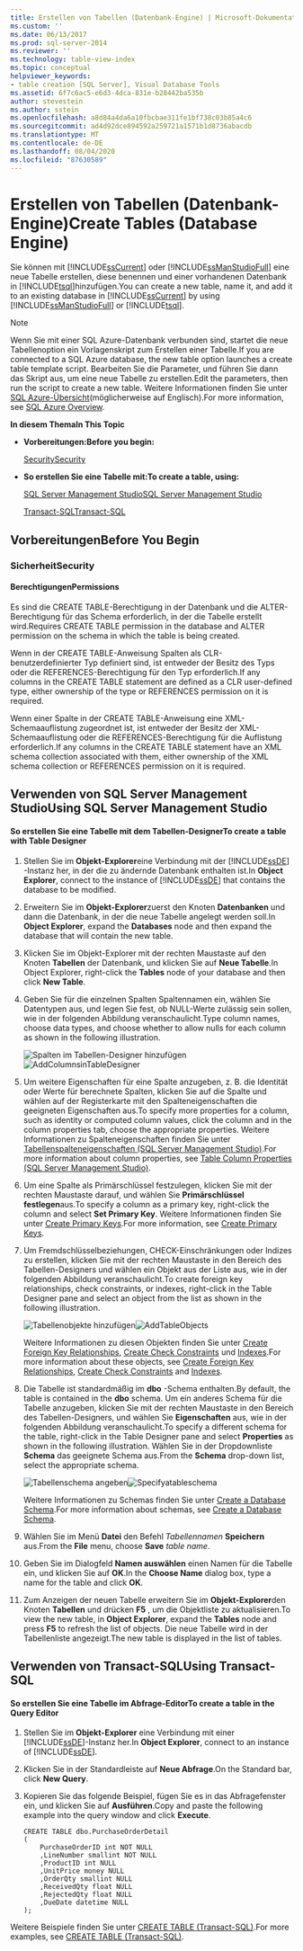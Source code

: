 ```yaml
---
title: Erstellen von Tabellen (Datenbank-Engine) | Microsoft-Dokumentation
ms.custom: ''
ms.date: 06/13/2017
ms.prod: sql-server-2014
ms.reviewer: ''
ms.technology: table-view-index
ms.topic: conceptual
helpviewer_keywords:
- table creation [SQL Server], Visual Database Tools
ms.assetid: 6f7c6ac5-e6d3-4dca-831e-b28442ba535b
author: stevestein
ms.author: sstein
ms.openlocfilehash: a8d84a4da6a10fbcbae311fe1bf738c03b85a4c6
ms.sourcegitcommit: ad4d92dce894592a259721a1571b1d8736abacdb
ms.translationtype: MT
ms.contentlocale: de-DE
ms.lasthandoff: 08/04/2020
ms.locfileid: "87630589"
---
```

# <a name="create-tables-database-engine"></a><span data-ttu-id="1aa52-102">Erstellen von Tabellen (Datenbank-Engine)</span><span class="sxs-lookup"><span data-stu-id="1aa52-102">Create Tables (Database Engine)</span></span>
  <span data-ttu-id="1aa52-103">Sie können mit [!INCLUDE[ssCurrent](../../includes/sscurrent-md.md)] oder [!INCLUDE[ssManStudioFull](../../includes/ssmanstudiofull-md.md)] eine neue Tabelle erstellen, diese benennen und einer vorhandenen Datenbank in [!INCLUDE[tsql](../../includes/tsql-md.md)]hinzufügen.</span><span class="sxs-lookup"><span data-stu-id="1aa52-103">You can create a new table, name it, and add it to an existing database in [!INCLUDE[ssCurrent](../../includes/sscurrent-md.md)] by using [!INCLUDE[ssManStudioFull](../../includes/ssmanstudiofull-md.md)] or [!INCLUDE[tsql](../../includes/tsql-md.md)].</span></span>

> [!NOTE]
>  <span data-ttu-id="1aa52-104">Wenn Sie mit einer SQL Azure-Datenbank verbunden sind, startet die neue Tabellenoption ein Vorlagenskript zum Erstellen einer Tabelle.</span><span class="sxs-lookup"><span data-stu-id="1aa52-104">If you are connected to a SQL Azure database, the new table option launches a create table template script.</span></span> <span data-ttu-id="1aa52-105">Bearbeiten Sie die Parameter, und führen Sie dann das Skript aus, um eine neue Tabelle zu erstellen.</span><span class="sxs-lookup"><span data-stu-id="1aa52-105">Edit the parameters, then run the script to create a new table.</span></span> <span data-ttu-id="1aa52-106">Weitere Informationen finden Sie unter [SQL Azure-Übersicht](https://microsoft.sharepoint.com/sites/infopedia_g01/pages/cards/azure-sql-database.aspx)(möglicherweise auf Englisch).</span><span class="sxs-lookup"><span data-stu-id="1aa52-106">For more information, see [SQL Azure Overview](https://microsoft.sharepoint.com/sites/infopedia_g01/pages/cards/azure-sql-database.aspx).</span></span>

 <span data-ttu-id="1aa52-107">**In diesem Thema**</span><span class="sxs-lookup"><span data-stu-id="1aa52-107">**In This Topic**</span></span>

-   <span data-ttu-id="1aa52-108">**Vorbereitungen:**</span><span class="sxs-lookup"><span data-stu-id="1aa52-108">**Before you begin:**</span></span>

     [<span data-ttu-id="1aa52-109">Security</span><span class="sxs-lookup"><span data-stu-id="1aa52-109">Security</span></span>](#Security)

-   <span data-ttu-id="1aa52-110">**So erstellen Sie eine Tabelle mit:**</span><span class="sxs-lookup"><span data-stu-id="1aa52-110">**To create a table, using:**</span></span>

     [<span data-ttu-id="1aa52-111">SQL Server Management Studio</span><span class="sxs-lookup"><span data-stu-id="1aa52-111">SQL Server Management Studio</span></span>](#SSMSProcedure)

     [<span data-ttu-id="1aa52-112">Transact-SQL</span><span class="sxs-lookup"><span data-stu-id="1aa52-112">Transact-SQL</span></span>](#TsqlProcedure)

##  <a name="before-you-begin"></a><a name="BeforeYouBegin"></a> <span data-ttu-id="1aa52-113">Vorbereitungen</span><span class="sxs-lookup"><span data-stu-id="1aa52-113">Before You Begin</span></span>

###  <a name="security"></a><a name="Security"></a> <span data-ttu-id="1aa52-114">Sicherheit</span><span class="sxs-lookup"><span data-stu-id="1aa52-114">Security</span></span>

####  <a name="permissions"></a><a name="Permissions"></a> <span data-ttu-id="1aa52-115">Berechtigungen</span><span class="sxs-lookup"><span data-stu-id="1aa52-115">Permissions</span></span>
 <span data-ttu-id="1aa52-116">Es sind die CREATE TABLE-Berechtigung in der Datenbank und die ALTER-Berechtigung für das Schema erforderlich, in der die Tabelle erstellt wird.</span><span class="sxs-lookup"><span data-stu-id="1aa52-116">Requires CREATE TABLE permission in the database and ALTER permission on the schema in which the table is being created.</span></span>

 <span data-ttu-id="1aa52-117">Wenn in der CREATE TABLE-Anweisung Spalten als CLR-benutzerdefinierter Typ definiert sind, ist entweder der Besitz des Typs oder die REFERENCES-Berechtigung für den Typ erforderlich.</span><span class="sxs-lookup"><span data-stu-id="1aa52-117">If any columns in the CREATE TABLE statement are defined as a CLR user-defined type, either ownership of the type or REFERENCES permission on it is required.</span></span>

 <span data-ttu-id="1aa52-118">Wenn einer Spalte in der CREATE TABLE-Anweisung eine XML-Schemaauflistung zugeordnet ist, ist entweder der Besitz der XML-Schemaauflistung oder die REFERENCES-Berechtigung für die Auflistung erforderlich.</span><span class="sxs-lookup"><span data-stu-id="1aa52-118">If any columns in the CREATE TABLE statement have an XML schema collection associated with them, either ownership of the XML schema collection or REFERENCES permission on it is required.</span></span>

##  <a name="using-sql-server-management-studio"></a><a name="SSMSProcedure"></a> <span data-ttu-id="1aa52-119">Verwenden von SQL Server Management Studio</span><span class="sxs-lookup"><span data-stu-id="1aa52-119">Using SQL Server Management Studio</span></span>

#### <a name="to-create-a-table-with-table-designer"></a><span data-ttu-id="1aa52-120">So erstellen Sie eine Tabelle mit dem Tabellen-Designer</span><span class="sxs-lookup"><span data-stu-id="1aa52-120">To create a table with Table Designer</span></span>

1.  <span data-ttu-id="1aa52-121">Stellen Sie im **Objekt-Explorer**eine Verbindung mit der [!INCLUDE[ssDE](../../includes/ssde-md.md)] -Instanz her, in der die zu ändernde Datenbank enthalten ist.</span><span class="sxs-lookup"><span data-stu-id="1aa52-121">In **Object Explorer**, connect to the instance of [!INCLUDE[ssDE](../../includes/ssde-md.md)] that contains the database to be modified.</span></span>

2.  <span data-ttu-id="1aa52-122">Erweitern Sie im **Objekt-Explorer**zuerst den Knoten **Datenbanken** und dann die Datenbank, in der die neue Tabelle angelegt werden soll.</span><span class="sxs-lookup"><span data-stu-id="1aa52-122">In **Object Explorer**, expand the **Databases** node and then expand the database that will contain the new table.</span></span>

3.  <span data-ttu-id="1aa52-123">Klicken Sie im Objekt-Explorer mit der rechten Maustaste auf den Knoten **Tabellen** der Datenbank, und klicken Sie auf **Neue Tabelle**.</span><span class="sxs-lookup"><span data-stu-id="1aa52-123">In Object Explorer, right-click the **Tables** node of your database and then click **New Table**.</span></span>

4.  <span data-ttu-id="1aa52-124">Geben Sie für die einzelnen Spalten Spaltennamen ein, wählen Sie Datentypen aus, und legen Sie fest, ob NULL-Werte zulässig sein sollen, wie in der folgenden Abbildung veranschaulicht.</span><span class="sxs-lookup"><span data-stu-id="1aa52-124">Type column names, choose data types, and choose whether to allow nulls for each column as shown in the following illustration.</span></span>

     <span data-ttu-id="1aa52-125">![Spalten im Tabellen-Designer hinzufügen](../../database-engine/media/addcolumnsintabledesigner.gif "Spalten im Tabellen-Designer hinzufügen")</span><span class="sxs-lookup"><span data-stu-id="1aa52-125">![AddColumnsinTableDesigner](../../database-engine/media/addcolumnsintabledesigner.gif "AddColumnsinTableDesigner")</span></span>

5.  <span data-ttu-id="1aa52-126">Um weitere Eigenschaften für eine Spalte anzugeben, z. B. die Identität oder Werte für berechnete Spalten, klicken Sie auf die Spalte und wählen auf der Registerkarte mit den Spalteneigenschaften die geeigneten Eigenschaften aus.</span><span class="sxs-lookup"><span data-stu-id="1aa52-126">To specify more properties for a column, such as identity or computed column values, click the column and in the column properties tab, choose the appropriate properties.</span></span> <span data-ttu-id="1aa52-127">Weitere Informationen zu Spalteneigenschaften finden Sie unter [Tabellenspalteneigenschaften &#40;SQL Server Management Studio&#41;](table-column-properties-sql-server-management-studio.md).</span><span class="sxs-lookup"><span data-stu-id="1aa52-127">For more information about column properties, see [Table Column Properties &#40;SQL Server Management Studio&#41;](table-column-properties-sql-server-management-studio.md).</span></span>

6.  <span data-ttu-id="1aa52-128">Um eine Spalte als Primärschlüssel festzulegen, klicken Sie mit der rechten Maustaste darauf, und wählen Sie **Primärschlüssel festlegen**aus.</span><span class="sxs-lookup"><span data-stu-id="1aa52-128">To specify a column as a primary key, right-click the column and select **Set Primary Key**.</span></span> <span data-ttu-id="1aa52-129">Weitere Informationen finden Sie unter [Create Primary Keys](../tables/create-primary-keys.md).</span><span class="sxs-lookup"><span data-stu-id="1aa52-129">For more information, see [Create Primary Keys](../tables/create-primary-keys.md).</span></span>

7.  <span data-ttu-id="1aa52-130">Um Fremdschlüsselbeziehungen, CHECK-Einschränkungen oder Indizes zu erstellen, klicken Sie mit der rechten Maustaste in den Bereich des Tabellen-Designers und wählen ein Objekt aus der Liste aus, wie in der folgenden Abbildung veranschaulicht.</span><span class="sxs-lookup"><span data-stu-id="1aa52-130">To create foreign key relationships, check constraints, or indexes, right-click in the Table Designer pane and select an object from the list as shown in the following illustration.</span></span>

     <span data-ttu-id="1aa52-131">![Tabellenobjekte hinzufügen](../../database-engine/media/addtableobjects.gif "Tabellenobjekte hinzufügen")</span><span class="sxs-lookup"><span data-stu-id="1aa52-131">![AddTableObjects](../../database-engine/media/addtableobjects.gif "AddTableObjects")</span></span>

     <span data-ttu-id="1aa52-132">Weitere Informationen zu diesen Objekten finden Sie unter [Create Foreign Key Relationships](../tables/create-foreign-key-relationships.md), [Create Check Constraints](../tables/create-check-constraints.md) und [Indexes](../indexes/indexes.md).</span><span class="sxs-lookup"><span data-stu-id="1aa52-132">For more information about these objects, see [Create Foreign Key Relationships](../tables/create-foreign-key-relationships.md), [Create Check Constraints](../tables/create-check-constraints.md) and [Indexes](../indexes/indexes.md).</span></span>

8.  <span data-ttu-id="1aa52-133">Die Tabelle ist standardmäßig im **dbo** -Schema enthalten.</span><span class="sxs-lookup"><span data-stu-id="1aa52-133">By default, the table is contained in the **dbo** schema.</span></span> <span data-ttu-id="1aa52-134">Um ein anderes Schema für die Tabelle anzugeben, klicken Sie mit der rechten Maustaste in den Bereich des Tabellen-Designers, und wählen Sie **Eigenschaften** aus, wie in der folgenden Abbildung veranschaulicht.</span><span class="sxs-lookup"><span data-stu-id="1aa52-134">To specify a different schema for the table, right-click in the Table Designer pane and select **Properties** as shown in the following illustration.</span></span> <span data-ttu-id="1aa52-135">Wählen Sie in der Dropdownliste **Schema** das geeignete Schema aus.</span><span class="sxs-lookup"><span data-stu-id="1aa52-135">From the **Schema** drop-down list, select the appropriate schema.</span></span>

     <span data-ttu-id="1aa52-136">![Tabellenschema angeben](../../database-engine/media/specifyatableschema.gif "Tabellenschema angeben")</span><span class="sxs-lookup"><span data-stu-id="1aa52-136">![Specifyatableschema](../../database-engine/media/specifyatableschema.gif "Specifyatableschema")</span></span>

     <span data-ttu-id="1aa52-137">Weitere Informationen zu Schemas finden Sie unter [Create a Database Schema](../security/authentication-access/create-a-database-schema.md).</span><span class="sxs-lookup"><span data-stu-id="1aa52-137">For more information about schemas, see [Create a Database Schema](../security/authentication-access/create-a-database-schema.md).</span></span>

9. <span data-ttu-id="1aa52-138">Wählen Sie im Menü **Datei** den Befehl *Tabellennamen* **Speichern** aus.</span><span class="sxs-lookup"><span data-stu-id="1aa52-138">From the **File** menu, choose **Save** *table name*.</span></span>

10. <span data-ttu-id="1aa52-139">Geben Sie im Dialogfeld **Namen auswählen** einen Namen für die Tabelle ein, und klicken Sie auf **OK**.</span><span class="sxs-lookup"><span data-stu-id="1aa52-139">In the **Choose Name** dialog box, type a name for the table and click **OK**.</span></span>

11. <span data-ttu-id="1aa52-140">Zum Anzeigen der neuen Tabelle erweitern Sie im **Objekt-Explorer**den Knoten **Tabellen** und drücken **F5** , um die Objektliste zu aktualisieren.</span><span class="sxs-lookup"><span data-stu-id="1aa52-140">To view the new table, in **Object Explorer**, expand the **Tables** node and press **F5** to refresh the list of objects.</span></span> <span data-ttu-id="1aa52-141">Die neue Tabelle wird in der Tabellenliste angezeigt.</span><span class="sxs-lookup"><span data-stu-id="1aa52-141">The new table is displayed in the list of tables.</span></span>

##  <a name="using-transact-sql"></a><a name="TsqlProcedure"></a> <span data-ttu-id="1aa52-142">Verwenden von Transact-SQL</span><span class="sxs-lookup"><span data-stu-id="1aa52-142">Using Transact-SQL</span></span>

#### <a name="to-create-a-table-in-the-query-editor"></a><span data-ttu-id="1aa52-143">So erstellen Sie eine Tabelle im Abfrage-Editor</span><span class="sxs-lookup"><span data-stu-id="1aa52-143">To create a table in the Query Editor</span></span>

1.  <span data-ttu-id="1aa52-144">Stellen Sie im **Objekt-Explorer** eine Verbindung mit einer [!INCLUDE[ssDE](../../includes/ssde-md.md)]-Instanz her.</span><span class="sxs-lookup"><span data-stu-id="1aa52-144">In **Object Explorer**, connect to an instance of [!INCLUDE[ssDE](../../includes/ssde-md.md)].</span></span>

2.  <span data-ttu-id="1aa52-145">Klicken Sie in der Standardleiste auf **Neue Abfrage**.</span><span class="sxs-lookup"><span data-stu-id="1aa52-145">On the Standard bar, click **New Query**.</span></span>

3.  <span data-ttu-id="1aa52-146">Kopieren Sie das folgende Beispiel, fügen Sie es in das Abfragefenster ein, und klicken Sie auf **Ausführen**.</span><span class="sxs-lookup"><span data-stu-id="1aa52-146">Copy and paste the following example into the query window and click **Execute**.</span></span>

    ```
    CREATE TABLE dbo.PurchaseOrderDetail
    (
        PurchaseOrderID int NOT NULL
        ,LineNumber smallint NOT NULL
        ,ProductID int NULL
        ,UnitPrice money NULL
        ,OrderQty smallint NULL
        ,ReceivedQty float NULL
        ,RejectedQty float NULL
        ,DueDate datetime NULL
    );
    ```

 <span data-ttu-id="1aa52-147">Weitere Beispiele finden Sie unter [CREATE TABLE &#40;Transact-SQL&#41;](/sql/t-sql/statements/create-table-transact-sql).</span><span class="sxs-lookup"><span data-stu-id="1aa52-147">For more examples, see [CREATE TABLE &#40;Transact-SQL&#41;](/sql/t-sql/statements/create-table-transact-sql).</span></span>


